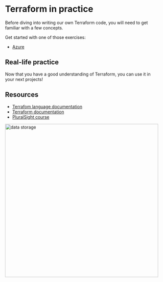 # Terraform in practice

Before diving into writing our own Terraform code, you will need to get familiar with a few concepts.

Get started with one of those exercises:


- [Azure](https://learn.hashicorp.com/collections/terraform/azure-get-started)

## Real-life practice

Now that you have a good understanding of Terraform, you can use it in your next projects!

## Resources
- [Terrafom language documentation](https://www.terraform.io/language)
- [Terraform documentation](https://www.terraform.io/docs/index.html)
- [PluralSight course](https://app.pluralsight.com/library/courses/terraform-getting-started-2021/table-of-contents)


<img src="https://camo.githubusercontent.com/4d0bb56e9872ac4c4a99c1017942de5809877ca4812d7b4d419db2c61b2554f2/68747470733a2f2f692e726564642e69742f3075616c3735786935726930312e6a7067" alt="data storage" height="500"/>
